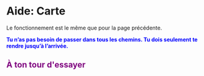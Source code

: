 # Aide: Carte

Le fonctionnement est le même que pour la page précédente.

**<span style="color:blue;">Tu n’as pas besoin de passer dans tous les chemins. Tu dois seulement te rendre jusqu’à l’arrivée.</span>**


## <span style="color: #800080">À ton tour d'essayer</span>